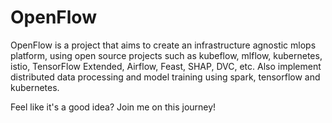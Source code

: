 # OpenFlow
OpenFlow is a project that aims to create an infrastructure agnostic mlops platform, using open source projects such as kubeflow, mlflow, kubernetes, istio, TensorFlow Extended, Airflow, Feast, SHAP, DVC, etc. Also implement distributed data processing and model training using spark, tensorflow and kubernetes.

Feel like it's a good idea? 
Join me on this journey!
